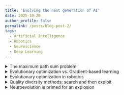 ```yaml
---
title: 'Evolving the next generation of AI'
date: 2025-10-20
author_profile: false
permalink: /posts/blog-post-2/
tags:
  - Artificial Intelligence
  - Robotics
  - Neuroscience
  - Deep Learning
---
```

<details markdown="1" class="ap-accordion">
<summary>The maximum path sum problem</summary>
  In computer science, the <a href="https://projecteuler.net/problem=67">maximum path sum problem</a> is a popular optimization problem posed as follows. Given a triangular grid of rows, start at the top and move to the bottom by stepping each time to one of the two adjacent entries below. The objective is to maximize the sum along the path.

  <figure style="display: flex; gap: 1rem; align-items: center; justify-content: center;">
    <img src="/images/max-sum-1.png" alt="Figure 1" style="width:24%; border-radius:6px;">
    <img src="/images/max-sum-2.png" alt="Figure 2" style="width:48%; border-radius:6px;">
  </figure>

  <figcaption style="text-align:center; font-size:0.9rem; color:#555; margin-top:0.4rem;">
    The maximum-path-sum problem
  </figcaption>
  The naive brute-force solution is not computationally feasible because the 
number of possible paths grows exponentially with the number of rows. For a 
grid with 100 rows, the number of possible routes that must be checked is $2^{99}$. 

The optimal solution utilizes a technique known as Dynamic Programming (DP). You 
start from the bottom cells and store their values in a table for easy look-up 
later. This table will store the maximum sum youʼll obtain if you descend from 
any particular cell to the bottom, which for the bottom nodes is their own value. 
As you climb up the tree, you populate the table value for a node as the sum 
between its own value and the larger of the table values for its two adjacent
 entries below. The final answer is computed at the top cell. This algorithm runs in $O(n^2)$  
 time, because each node is processed only once. This solution to the max-sum problem starts by maintaining a large pool of candidates (the bottom cells), storing their solutions, and systematically recombining them to build a global optimum. In this essay, I will argue that the next generation of AI should be built with the same recipe.
</details>

<details markdown="1" class="ap-accordion ap-timeline">
<summary>Evolutionary optimization vs. Gradient-based learning </summary>
  The space of neural network topologies, just like the number of paths in the 
  triangular grid, is very large — in fact, it is infinite. In this infinite-dimensional 
  space, the set of feedforward connected and differentiable networks occupies 
  a very tiny subset. Additionally, gradient descent explores an even smaller 
  neighborhood within this subset as it inches along smooth slopes in search of 
  minima. From this perspective, training a transformer model is like committing 
  to a single path in the grid and greedily trying to tweak the cells in hopes of 
  obtaining the optimal solution. 

  Evolutionary optimization on the other hand mirrors the DP solution above in 
  spirit. Instead of committing to a single path, it explores many paths at once. It 
  maintains a population of candidate solutions, which can be recombined so 
  that useful traits discovered in one branch can be utilized in another. Like 
  Dynamic Programming, it breaks a vast search into smaller, overlapping 
  subproblems. A clever wiring pattern that stabilizes control in one environment 
  might later be repurposed in a completely different context, forming the 
  backbone of a new behavior. While gradient descent is local, greedy and 
  narrow, evolution is global, diverse, and compositional.

  A large body of work has compared evolutionary methods with gradient 
  descent. Several studies have shown that evolutionary strategies (ES) for 
  example approximate gradient descent over the distribution of the parameters 
  rather than the parameters themselves. While ES captures two core 
  ingredients of evolution—selection (prefer high-fitness samples) and mutation 
  (stochastic perturbations)— it typically assumes a fixed network topology. As a 
  result, standard ES lacks crossover of architectural building blocks, the 
  recombination operator that enables compositional reuse of parts. Practically 
  however, when gradients are available, reliable and cheap, and the optimization 
  problem at hand is not difficult, gradient based methods are more sample 
  efficient than evolutionary strategies.
</details>
<details markdown="1" class="ap-accordion ap-timeline">
<summary> Evolutionary optimization in robotics </summary>
  Where evolutionary methods truly shine is when the loss landscape is spiky, 
  gradients are unavailable or have high-variance. This is especially true in 
  Robotics.

  Robots today are remarkably clumsy and slow when it comes to manipulating 
  fine deformable items like clothes. Garment manipulation is in fact a very 
  difficult challenge in robotics because clothes are deformable and have state
  spaces orders of magnitudes larger than 6DOF rigid bodies. Additionally, 
  folding clothes requires interaction with structures like wardrobes and hangers, 
  as well as people. Simulating clothes digitally is also very difficult. A shirt can 
  touch itself in a thousand places. To maintain physical fidelity, collision 
  avoidance algorithms must be run simultaneously on a lot of points. 

  <figure style="display: flex; gap: 1rem; align-items: center; justify-content: center;">
    <img src="/images/robot-folding-clothes.webp" alt="Figure 1" style="width:70%; border-radius:6px;">
  </figure>
  <figcaption style="text-align:center; font-size:0.9rem; color:#555; margin-top:0.4rem;">
    Ugo robot folding clothes in an exhibition in Japan. Photo by Kim Kyung Hoon / Reuters
  </figcaption>
  Current approaches to tackling this challenge mostly rely on a combination of 
  Reinforcement Learning (RL) and Vision Language Action (VLA) models. But 
  the crux of the problem with these approaches is that gradients have high
  variance in the jagged loss landscape introduced by deformables. A 3 mm 
  difference in fold angles could mean the difference between success and 
  failure. Exacerbating the problem is the fact that rewards are sparse and hard 
  to define — what are the mathematical properties of a well-folded shirt? 

  Evolution on the other hand searches over behaviors rather than through 
  gradients. They can slowly optimize over controllers through the selection, 
  crossover and mutation operators as long as performance can be measured in 
  some way. In robotics, this opens a vast search space that gradient based 
  methods canʼt easily reach: sensorimotor loops that exploit friction; neural 
  circuits that adapt to contact events, etc. 
</details>
<details markdown="1" class="ap-accordion ap-timeline">
<summary>Quality diversity methods: search and then exploit</summary>
<blockquote>
    "The idea that the objective may be the enemy of progress is a bitter pill to 
    swallow, yet if the proper stepping stones do not lie conveniently along its 
    gradient then it provides little more than false security"
    <footer>&mdash; Joel Lehman </footer>
</blockquote>
Natural evolution did not originate as an optimization algorithm. Its only 
objective was survival long enough to reproduce. Within that minimal criterion, 
it supports a vast repertoire of neutral or mildly useful innovations — structures 
that neither harm nor help, but persist. Over deep time, many of these 
seemingly inconsequential variations were exapted into fitness-supporting 
adaptations. 

Local competition for resources introduced selection pressure, giving rise to 
survival of the fittest dynamics. Yet the creative force in evolution came from 
maintaining diversity, not maximizing an objective. A canonical example is 
gene duplication. When a gene copies itself, one version continues its original 
function while the other becomes redundant. Occassionally however, that 
spare gene discovers a new role. The globin family, for instance, split into 
hemoglobins that transport oxygen in blood and myoglobins that store it in 
muscles.

In artificial evolution, Quality Diversity (QD) methods make explicit what natural 
evolution does implicitly. Instead of maximizing an objective, they reward 
diversity so that populations explore and tile the behavioral landscape. Once 
the behavioral landscape has been illuminated, local competitions for fitness 
refines the collection, preserving useful ones — an approach known as search 
and then exploit. QD-methods like MAP-Elites have for example been used to 
produce <a href="https://www.nature.com/articles/nature14422">~13,000 different gaits</a> for a hexapod robot and adopt them under 
damage and terrain changes. 
</details>
<details markdown="1" class="ap-accordion ap-timeline">
<summary>Neuroevolution is primed for an explosion</summary>
  The success of neuroevolution depends on 4 key ingredients: the inclusion of 
  the right structural priors on neural networks, effective evolutionary algorithms, 
  ample compute and robotics hardware, and the presence of high-fidelity, 
  continuously-changing and challenging optimization environments. Today, for 
  the first time, all four conditions are converging.

   Over the last few decades, evolutionary algorithms have matured dramatically 
  — from simple genetic searches to QD and open-ended approaches. Compute 
  is now abundant thanks to massive investment in AI infrastructure. Robotics 
  hardware is also no longer a bottleneck. Work on challenging optimization 
  environments continues with the introduction of platforms such as POET and 
  OMNI-EPIC. 

  Yet, two exciting frontiers remain unexplored. 
  1. <strong>Architectural priors</strong>. What must a neural network have to do what we want 
  it to do? What structural constraints and inductive biases make certain 
  behaviors possible while keeping others out of reach? The challenge is to 
  design models that are flexible enough for complexity to emerge, yet 
  grounded enough to respect the finite nature of time and compute.
  
  2. <strong>Developmental programs</strong>. Nature is able to use only 1 GBs of genetic code 
  to encode a network of trillions of parameters because it makes use of 
  sophisticated biochemical decompression machinery. Replicating a fraction 
  of the capacity of this machinery in silico could make evolutionary 
  algorithms significantly more powerful than they are.

  I firmly believe that exciting times lie ahead for neuroevolution. By making full use of the abundance of 
compute to evolve large and complex populations, using heuristics such as QD methods to explore interesting regions of 
the search space, and creating even more powerful algorithms, we can build systems capable of continual, adaptive learning in complex environments.
</details>

